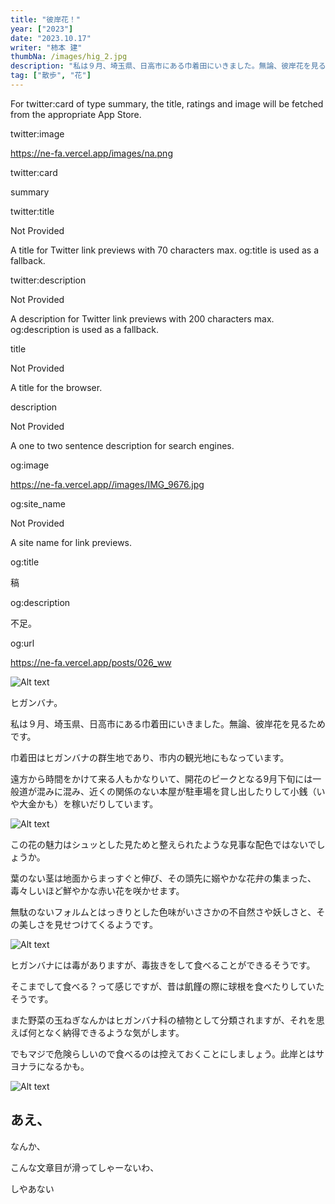 ```yaml
---
title: "彼岸花！"
year: ["2023"]
date: "2023.10.17"
writer: "柿本 建"
thumbNa: /images/hig_2.jpg
description: "私は９月、埼玉県、日高市にある巾着田にいきました。無論、彼岸花を見るためです。"
tag: ["散歩", "花"]
---
```











For twitter:card of type summary, the title, ratings and image will be fetched from the appropriate App Store.

twitter:image

https://ne-fa.vercel.app/images/na.png

twitter:card

summary

twitter:title

Not Provided

A title for Twitter link previews with 70 characters max. og:title is used as a fallback.


<meta property="twitter:title" content="Twitter link preview title">
twitter:description

Not Provided

A description for Twitter link previews with 200 characters max. og:description is used as a fallback.


<meta property="twitter:description" content="Twitter link preview description">
title

Not Provided

A title for the browser.


<title>Browser title</title>
description

Not Provided

A one to two sentence description for search engines.


<meta property="description" content="Search engine description" />
og:image

https://ne-fa.vercel.app//images/IMG_9676.jpg

og:site_name

Not Provided

A site name for link previews.


<meta property="og:site_name" content="Link preview site name">
og:title

稿

og:description

不足。

og:url

https://ne-fa.vercel.app/posts/026_ww







![Alt text](/images/hig_1.jpg)

ヒガンバナ。


私は９月、埼玉県、日高市にある巾着田にいきました。無論、彼岸花を見るためです。

巾着田はヒガンバナの群生地であり、市内の観光地にもなっています。

遠方から時間をかけて来る人もかなりいて、開花のピークとなる9月下旬には一般道が混みに混み、近くの関係のない本屋が駐車場を貸し出したりして小銭（いや大金かも）を稼いだりしています。


![Alt text](/images/hig_2.jpg)


この花の魅力はシュッとした見ためと整えられたような見事な配色ではないでしょうか。

葉のない茎は地面からまっすぐと伸び、その頭先に嫋やかな花弁の集まった、毒々しいほど鮮やかな赤い花を咲かせます。

無駄のないフォルムとはっきりとした色味がいささかの不自然さや妖しさと、その美しさを見せつけてくるようです。


![Alt text](/images/hig_3.jpg)


ヒガンバナには毒がありますが、毒抜きをして食べることができるそうです。

そこまでして食べる？って感じですが、昔は飢饉の際に球根を食べたりしていたそうです。

また野菜の玉ねぎなんかはヒガンバナ科の植物として分類されますが、それを思えば何となく納得できるような気がします。

でもマジで危険らしいので食べるのは控えておくことにしましょう。此岸とはサヨナラになるかも。

![Alt text](/images/hig_4.jpg)

## あえ、

なんか、

こんな文章目が滑ってしゃーないわ、

しやあない

<!--
<style>
.tate {
  writing-mode: vertical-rl;
  margin: 0 auto;
  padding: 0.7em;
  border: 1px solid #ddd;
  box-shadow: 5px 4px 15px -5px #777777;
  border-radius: 15px;
}
.tate span {
  writing-mode: horizontal-tb;
}
.pd2 {font-size:1.2em;}

</style>
-->
